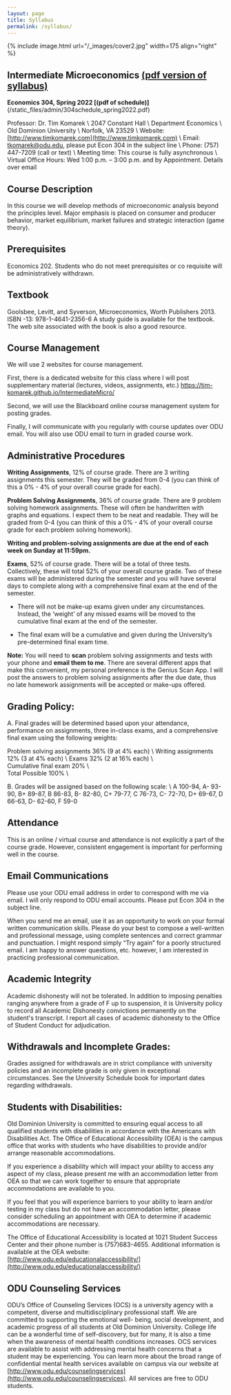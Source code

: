 ```yaml
---
layout: page
title: Syllabus
permalink: /syllabus/
---
```


{% include image.html url="/_images/cover2.jpg" width=175 align="right" %}

## Intermediate Microeconomics [(pdf version of syllabus)](/static_files/admin/304syllabus_spring2022.pdf)
**Economics 304, Spring 2022 [(pdf of schedule)]**(/static_files/admin/304schedule_spring2022.pdf)

Professor:	Dr. Tim Komarek \\
		2047 Constant Hall \\
		Department Economics \\
		Old Dominion University \\
		Norfolk, VA 23529 \\
Website:	[http://www.timkomarek.com](http://www.timkomarek.com) \\
Email:		tkomarek@odu.edu, please put Econ 304 in the subject line \\
Phone: 	(757) 447-7209 (call or text) \\
Meeting time: This course is fully asynchronous \\
Virtual Office Hours: Wed 1:00 p.m. – 3:00 p.m. and by Appointment. Details over email

## Course Description
In this course we will develop methods of microeconomic analysis beyond the principles level. Major emphasis is placed on consumer and producer behavior, market equilibrium, market failures and strategic interaction (game theory).

## Prerequisites
Economics 202. Students who do not meet prerequisites or co requisite will be administratively withdrawn.

## Textbook
Goolsbee, Levitt, and Syverson, Microeconomics, Worth Publishers 2013. ISBN -13: 978-1-4641-2356-6 A study guide is available for the textbook. The web site associated with the book is also a good resource.

## Course Management
We will use 2 websites for course management. 

First, there is a dedicated website for this class where I will post supplementary material (lectures, videos, assignments, etc.)
https://tim-komarek.github.io/IntermediateMicro/

Second, we will use the Blackboard online course management system for posting grades. 

Finally, I will communicate with you regularly with course updates over ODU email. You will also use ODU email to turn in graded course work. 

## Administrative Procedures
**Writing Assignments**, 12% of course grade. There are 3 writing assignments this semester. They will be graded from 0-4 (you can think of this a 0% - 4% of your overall course grade for each).

**Problem Solving Assignments**, 36% of course grade. There are 9 problem solving homework assignments. These will often be handwritten with graphs and equations. I expect them to be neat and readable. They will be graded from 0-4 (you can think of this a 0% - 4% of your overall course grade for each problem solving homework). 

**Writing and problem-solving assignments are due at the end of each week on Sunday at 11:59pm.**  


**Exams**, 52% of course grade. There will be a total of three tests. Collectively, these will total 52% of your overall course grade. Two of these exams will be administered during the semester and you will have several days to complete along with a comprehensive final exam at the end of the semester.

* There will not be make-up exams given under any circumstances. Instead, the ‘weight’ of any missed exams will be moved to the cumulative final exam at the end of the semester.

* The final exam will be a cumulative and given during the University’s pre-determined final exam time.

**Note:** You will need to **scan** problem solving assignments and tests with your phone and **email them to me**. There are several different apps that make this convenient, my personal preference is the Genius Scan App. I will post the answers to problem solving assignments after the due date, thus no late homework assignments will be accepted or make-ups offered.

## Grading Policy:
A. Final grades will be determined based upon your attendance, performance on assignments, three in-class exams, and a comprehensive final exam using the following weights:
	
Problem solving assignments	36% (9 at 4% each) \\
Writing assignments	12% (3 at 4% each) \\
Exams 32% (2 at 16% each)	\\	
Cumulative final exam	20%	\\		
Total Possible 100%	\\


B. Grades will be assigned based on the following scale: \\
A  100-94, A- 93-90, B+ 89-87, B  86-83, B- 82-80, C+ 79-77, C  76-73, C- 72-70, D+ 69-67, D  66-63, D- 62-60, F  59-0

## Attendance
This is an online / virtual course and attendance is not explicitly a part of the course grade. However, consistent engagement is important for performing well in the course.  

## Email Communications
Please use your ODU email address in order to correspond with me via email. I will only respond to ODU email accounts. Please put Econ 304 in the subject line. 

When you send me an email, use it as an opportunity to work on your formal written communication skills. Please do your best to compose a well-written and professional message, using complete sentences and correct grammar and punctuation. I might respond simply “Try again” for a poorly structured email. I am happy to answer questions, etc. however, I am interested in practicing professional communication.

## Academic Integrity
Academic dishonesty will not be tolerated.  In addition to imposing penalties ranging anywhere from a grade of F up to suspension, it is University policy to record all Academic Dishonesty convictions permanently on the student's transcript. I report all cases of academic dishonesty to the Office of Student Conduct for adjudication. 

## Withdrawals and Incomplete Grades:
Grades assigned for withdrawals are in strict compliance with university policies and an incomplete grade is only given in exceptional circumstances. See the University Schedule book for important dates regarding withdrawals. 

## Students with Disabilities:
Old Dominion University is committed to ensuring equal access to all qualified students with disabilities in accordance with the Americans with Disabilities Act. The Office of Educational Accessibility (OEA) is the campus office that works with students who have disabilities to provide and/or arrange reasonable accommodations.

If you experience a disability which will impact your ability to access any aspect of my class, please present me with an accommodation letter from OEA so that we can work together to ensure that appropriate accommodations are available to you.
	
If you feel that you will experience barriers to your ability to learn and/or testing in my class but do not have an accommodation letter, please consider scheduling an appointment with OEA to determine if academic accommodations are necessary.

The Office of Educational Accessibility is located at 1021 Student Success Center and their phone number is (757)683-4655. Additional information is available at the OEA website: [http://www.odu.edu/educationalaccessibility/](http://www.odu.edu/educationalaccessibility/)

## ODU Counseling Services 
ODU’s Office of Counseling Services (OCS) is a university agency with a competent, diverse and multidisciplinary professional staff. We are committed to supporting the emotional well- being, social development, and academic progress of all students at Old Dominion University. 
College life can be a wonderful time of self-discovery, but for many, it is also a time when the awareness of mental health conditions increases. OCS services are available to assist with addressing mental health concerns that a student may be experiencing. You can learn more about the broad range of confidential mental health services available on campus via our website at [http://www.odu.edu/counselingservices](http://www.odu.edu/counselingservices). All services are free to ODU students. 

